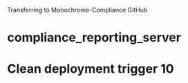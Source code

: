 Transferring to Monochrome-Compliance GitHub

# compliance_reporting_server

# Clean deployment trigger 10
